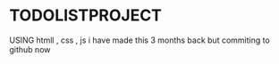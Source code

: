 # TODOLISTPROJECT
USING htmll , css , js i have made this 3 months back but commiting to github now 
